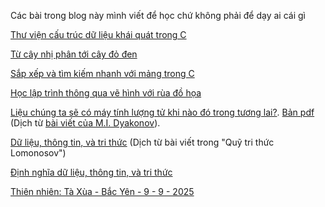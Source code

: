 Các bài trong blog này mình viết để học chứ không phải để dạy ai cái gì

[Thư viện cấu trúc dữ liệu khái quát trong C](https://bangoc.github.io/dsa-C-gen-lib.html)

[Từ cây nhị phân tới cây đỏ đen](https://bangoc.github.io/tu-nhi-phan-toi-do-den/tu-nhi-phan-toi-do-den.html)

[Sắp xếp và tìm kiếm nhanh với mảng trong C](https://bangoc.github.io/qsort-bsearch-C.html)

[Học lập trình thông qua vẽ hình với rùa đồ họa](https://bangoc.github.io/rua-ve/muc1-tuan-tu.html)

[Liệu chúng ta sẽ có máy tính lượng tử khi nào đó trong tương lai?](https://bangoc.github.io/mtlt-co-ko.html). [Bản pdf](https://bangoc.github.io/mtlt-co-ko.pdf) (Dịch từ [bài viết của M.I. Dyakonov](http://klnran.ru/wp-content/uploads/2018/05/BVZN-21.pdf)).

[Dữ liệu, thông tin, và tri thức](https://bangoc.github.io/lomonosov-fund-kid) (Dịch từ bài viết trong "Quỹ tri thức Lomonosov")

[Định nghĩa dữ liệu, thông tin, và tri thức](https://bangoc.github.io/kid)

[Thiên nhiên: Tà Xùa - Bắc Yên - 9 - 9 - 2025](https://bangoc.github.io/nhiếp-ảnh/tà-xùa-9-9-2025.html)